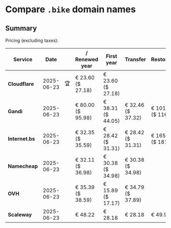 # Compare `.bike` domain names

## Summary

Pricing (excluding taxes):

| Service | Date |  | / Renewed year | First year | Transfer | Restoration |
|--|--|--|--|--|--|--|
| **Cloudflare** | 2025-06-23 | 🏆 | € 23.60<br>($ 27.18) | € 23.60<br>($ 27.18) |  |  |
| **Gandi** | 2025-06-23 |  | € 80.00<br>($ 95.98) | € 38.31<br>($ 44.05) | € 32.46<br>($ 37.32) | € 101.06<br>($ 116.22) |
| **Internet.bs** | 2025-06-23 |  | € 32.35<br>($ 35.59) | € 28.42<br>($ 31.31) | € 28.42<br>($ 31.31) | € 165.05<br>($ 181.79) |
| **Namecheap** | 2025-06-23 |  | € 32.11<br>($ 36.98) | € 30.38<br>($ 34.98) | € 30.38<br>($ 34.98) |  |
| **OVH** | 2025-06-23 |  | € 35.39<br>($ 38.59) | € 15.89<br>($ 17.17) | € 34.79<br>($ 37.89) |  |
| **Scaleway** | 2025-06-23 |  | € 48.22 | € 28.18 | € 28.18 | € 49.99 |
